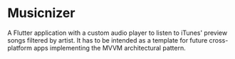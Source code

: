 # Musicnizer

A Flutter application with a custom audio player to listen to iTunes' preview songs filtered by artist.
It has to be intended as a template for future cross-platform apps implementing the MVVM architectural pattern.
